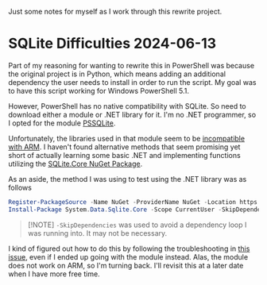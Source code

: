 Just some notes for myself as I work through this rewrite project.

# SQLite Difficulties 2024-06-13
Part of my reasoning for wanting to rewrite this in PowerShell was because the original project is in Python, which means adding an additional dependency the user needs to install in order to run the script. My goal was to have this script working for Windows PowerShell 5.1.

However, PowerShell has no native compatibility with SQLite. So need to download either a module or .NET library for it. I'm no .NET programmer, so I opted for the module [PSSQLite](https://github.com/RamblingCookieMonster/PSSQLite).

Unfortunately, the libraries used in that module seem to be [incompatible with ARM](https://github.com/RamblingCookieMonster/PSSQLite/issues/32). I haven't found alternative methods that seem promising yet short of actually learning some basic .NET and implementing functions utilizing the [SQLite.Core NuGet Package](https://www.nuget.org/packages/System.Data.SQLite.Core).

As an aside, the method I was using to test using the .NET library was as follows

```powershell
Register-PackageSource -Name NuGet -ProviderName NuGet -Location https://www.nuget.org/api/v2
Install-Package System.Data.Sqlite.Core -Scope CurrentUser -SkipDependencies
```

>[!NOTE] `-SkipDependencies` was used to avoid a dependency loop I was running into. It may not be necessary.

I kind of figured out how to do this by following the troubleshooting in [this issue](https://github.com/PowerShell/PowerShell/issues/6050), even if I ended up going with the module instead. Alas, the module does not work on ARM, so I'm turning back. I'll revisit this at a later date when I have more free time.